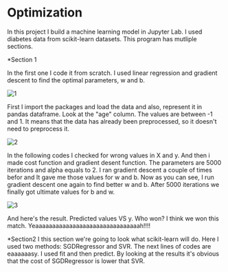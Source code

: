 # Optimization
In this project I build a machine learning model in Jupyter Lab. I used diabetes data from scikit-learn datasets. This program has mutliple sections.

*Section 1

In the first one I code it from scratch. I used linear regression and gradient descent to find the optimal parameters, w and b. 

![1](https://user-images.githubusercontent.com/111052950/184142209-f3a7aeaa-e40a-4131-8fee-c9f88326c8bc.JPG)

First I import the packages and load the data and also, represent it in pandas dataframe.
Look at the "age" column. The values are between -1 and 1. It means that the data has already been preprocessed, so it doesn't need to preprocess it.

![2](https://user-images.githubusercontent.com/111052950/184143015-eb234ff8-15d8-47a3-adc3-70f7230ebe85.JPG)

In the following codes I checked for wrong values in X and y.
And then i made cost function and gradient desent function. The parameters are 5000 iterations and alpha equals to 2. I ran gradient descent a couple of times befor and It gave me those values for w and b. Now as you can see, I run gradient descent one again to find better w and b. After 5000 iterations we finally got ultimate values for b and w.

![3](https://user-images.githubusercontent.com/111052950/184143958-f8712689-ca5b-49eb-a942-2ec757d96bae.JPG)

And here's the result. Predicted values VS y. Who won? I think we won this match. Yeaaaaaaaaaaaaaaaaaaaaaaaaaaaaaaah!!!!


*Section2
I this section we're going to look what scikit-learn will do. Here I used two methods: SGDRegressor and SVR. The next lines of codes are eaaaaaasy. I used fit and then predict. By looking at the results it's obvious that the cost of SGDRegressor is lower that SVR.
